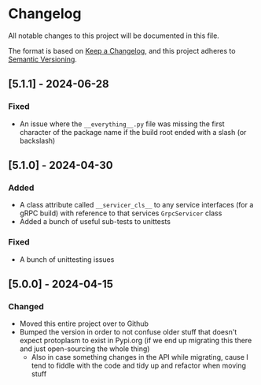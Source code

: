 # Changelog

All notable changes to this project will be documented in this file.

The format is based on [Keep a Changelog](https://keepachangelog.com/en/1.1.0/),
and this project adheres to [Semantic Versioning](https://semver.org/spec/v2.0.0.html).


## [5.1.1] - 2024-06-28

### Fixed

- An issue where the `__everything__.py` file was missing the first character of
  the package name if the build root ended with a slash (or backslash)


## [5.1.0] - 2024-04-30

### Added

- A class attribute called `__servicer_cls__` to any service interfaces (for 
  a gRPC build) with reference to that services `GrpcServicer` class
- Added a bunch of useful sub-tests to unittests

### Fixed

- A bunch of unittesting issues

## [5.0.0] - 2024-04-15

### Changed

- Moved this entire project over to Github 
- Bumped the version in order to not confuse older stuff that doesn't expect 
  protoplasm to exist in Pypi.org (if we end up migrating this there and 
  just open-sourcing the whole thing)
  - Also in case something changes in the API while migrating, cause I tend 
    to fiddle with the code and tidy up and refactor when moving stuff
